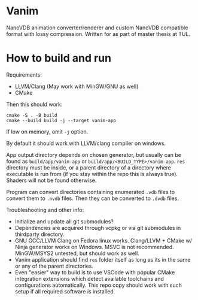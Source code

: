 # Vanim

NanoVDB animation converter/renderer and custom NanoVDB compatible format with lossy compression.
Written for as part of master thesis at TUL.

# How to build and run

Requirements:
- LLVM/Clang (May work with MinGW/GNU as well)
- CMake

Then this should work:

```
cmake -S . -B build
cmake --build build -j --target vanim-app
```

If low on memory, omit `-j` option.

By default it should work with LLVM/clang compiler on windows.

App output directory depends on chosen generator, but usually can be found as `build/app/vanim-app` or `build/app/<BUILD_TYPE>/vanim-app`. `res` directory must be inside, or a parent directory of a directory where executable is run from (if you stay within the repo this is always true). Shaders will not be found otherwise.

Program can convert directories containing enumerated `.vdb` files to convert them to `.nvdb` files. Then they can be converted to `.dvdb` files.

Troubleshooting and other info:

- Initialize and update all git submodules?
- Dependencies are acquired through vcpkg or via git submodules in thirdparty directory.
- GNU GCC/LLVM Clang on Fedora linux works. Clang/LLVM + CMake w/ Ninja generator works on Windows. MSVC is not recommended. MinGW/MSYS2 untested, but should work as well.
- Vanim application should find `res` folder itself as long as its in the same or any of the parent directories.
- Even "easier" way to build is to use VSCode with popular CMake integration extensions which detect available toolchains and configurations automatically. This repo copy should work with such setup if all required software is installed.
